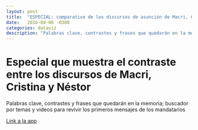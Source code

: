```yaml
---
layout: post
title:  "ESPECIAL: comparativo de los discursos de asunción de Macri, Cristina y Néstor Kirchner"
date:   2016-04-06 -0300
categories: dataviz
description: "Palabras clave, contrastes y frases que quedarán en la memoria; buscador por temas y videos para revivir los primeros mensajes de los mandatarios"
---
```


# Especial que muestra el contraste entre los discursos de Macri, Cristina y Néstor

Palabras clave, contrastes y frases que quedarán en la memoria; buscador por temas y videos para revivir los primeros mensajes de los mandatarios

[Link a la app](http://www.lanacion.com.ar/1853009-especial-de-la-nacion-comparativo-de-los-discursos-de-asuncion-de-macri-cristina-y-nestor-kirchner)


